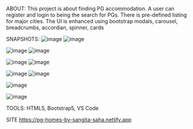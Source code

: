 ABOUT:
This project is about finding PG accommodation. A user can register and login to being the search for PGs. There is pre-defined listing for major cities.
The UI is enhanced using bootstrap modals, carousel, breadcrumbs, accordian, spinner, cards

SNAPSHOTS:
![image](https://github.com/user-attachments/assets/6be11c7c-a6b9-4ae6-b6c5-fff67ef3952b)
![image](https://github.com/user-attachments/assets/2e367804-e46d-4e69-be69-efb748fa7956)

<!--------------------------------------------------------------------------------------->

![image](https://github.com/user-attachments/assets/efe8b9ce-c58d-41e2-9167-cf3e6eb7d4e7)
![image](https://github.com/user-attachments/assets/1832ff8a-8d01-4446-b779-742f0e549586)

<!--------------------------------------------------------------------------------------->

![image](https://github.com/user-attachments/assets/8ac1af8b-7f8e-4ab5-b350-ab1a15631d3f)
![image](https://github.com/user-attachments/assets/9968c8fb-45dc-4b36-bce4-9daf2951536b)

<!--------------------------------------------------------------------------------------->

![image](https://github.com/user-attachments/assets/18ec17de-fcba-4810-a4fa-d5d88ee906e6)
![image](https://github.com/user-attachments/assets/b14f4386-784a-4ec7-a501-7e60bcd5b841)

<!--------------------------------------------------------------------------------------->

![image](https://github.com/user-attachments/assets/79513ed6-bef7-475d-9da8-844d2915d2cd)

<!--------------------------------------------------------------------------------------->

![image](https://github.com/user-attachments/assets/a680d0b0-9f87-4f35-9f94-b7aec3690143)

TOOLS:
HTML5, Bootstrap5, VS Code

SITE
https://pg-homes-by-sangita-saha.netlify.app
